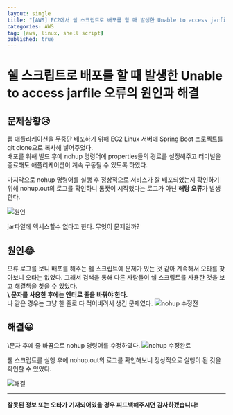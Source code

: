 ```yaml
---
layout: single
title: "[AWS] EC2에서 쉘 스크립트로 배포를 할 때 발생한 Unable to access jarfile 오류 "
categories: AWS
tag: [aws, linux, shell script]
published: true
---
```


# 쉘 스크립트로 배포를 할 때 발생한 Unable to access jarfile 오류의 원인과 해결

## 문제상황😥

웹 애플리케이션을 무중단 배포하기 위해 EC2 Linux 서버에 Spring Boot 프로젝트를 git clone으로 복사해 넣어주었다.  
배포를 위해 빌드 후에 nohup 명령어에 properties들의 경로를 설정해주고 터미널을 종료해도 애플리케이션이 계속 구동될 수 있도록 하였다.

마지막으로 nohup 명령어를 실행 후 정상적으로 서비스가 잘 배포되었는지 확인하기 위해 nohup.out의 로그를 확인하니 톰캣이 시작했다는 로그가 아닌 **해당 오류**가 발생한다.

![원인](https://user-images.githubusercontent.com/77107216/194506758-0298171f-fb1b-4f13-9369-89e6655dfce4.png)

jar파일에 액세스할수 없다고 한다. 무엇이 문제일까?

## 원인😂

오류 로그를 보니 배포를 해주는 쉘 스크립트에 문제가 있는 것 같아 계속해서 오타를 찾아보니 오타는 없었다. 그래서 검색을 통해 다른 사람들이 쉘 스크립트를 사용한 것을 보고 해결책을 찾을 수 있었다.  
**\ 문자를 사용한 후에는 엔터로 줄을 바꿔야 한다.**  
나 같은 경우는 그냥 한 줄로 다 적어버려서 생긴 문제였다.
![nohup 수정전](https://user-images.githubusercontent.com/77107216/194505100-878c1d26-e192-48a6-9fee-4d39e93f64ba.png)

## 해결😀

\문자 후에 줄 바꿈으로 nohup 명령어를 수정하였다.
![nohup 수정완료](https://user-images.githubusercontent.com/77107216/194505120-7bc7e1be-1204-4cc6-8ef7-76fe169a1288.png)

쉘 스크립트를 실행 후에 nohup.out의 로그를 확인해보니 정상적으로 실행이 된 것을 확인할 수 있었다.

![해결](https://user-images.githubusercontent.com/77107216/194505125-e7747b01-d8c8-4c77-98f5-da08cfd2ef63.png)

---

**잘못된 정보 또는 오타가 기재되어있을 경우 피드백해주시면 감사하겠습니다!**
